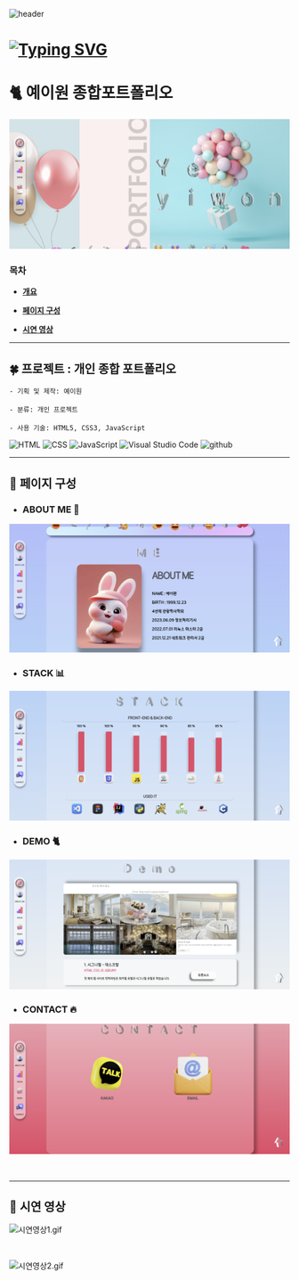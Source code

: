 ![header](https://capsule-render.vercel.app/api?type=slice&color=timeGradient&text=Welcome%20to%20YE_2W%20GitHub%20👋&animation=twinkling&fontSize=35&fontAlignY=40&fontAlign=70&height=250)

# [![Typing SVG](https://readme-typing-svg.demolab.com/?lines=HELLO+This+is+YE+YIWON+README;THANKYOU+FOR+VISIT)](https://git.io/typing-svg)

# 🐈 예이원 종합포트폴리오 

![종합사이트1.png](img%2F%EC%A2%85%ED%95%A9%EC%82%AC%EC%9D%B4%ED%8A%B81.png)

### 목차
<b>


- [개요](#-프로젝트--개인-종합-포트폴리오)

- [페이지 구성](#-페이지-구성)

- [시연 영상](#-시연-영상)

</b>

---

## 🍀 프로젝트 : 개인 종합 포트폴리오


    - 기획 및 제작: 예이원

    - 분류: 개인 프로젝트

    - 사용 기술: HTML5, CSS3, JavaScript

![HTML](https://img.shields.io/badge/HTML-ef6262?style=for-the-badge&logo=html5&logoColor=white) ![CSS](https://img.shields.io/badge/CSS-2B2A4C?&style=for-the-badge&logo=css3&logoColor=white) ![JavaScript](https://img.shields.io/badge/JavaScript-F7DF1E?style=for-the-badge&logo=JavaScript&logoColor=white) ![Visual Studio Code](https://img.shields.io/badge/Visual_Studio_Code-0078D4?style=for-the-badge&logo=visual%20studio%20code&logoColor=white) ![github](https://img.shields.io/badge/GitHub-100000?style=for-the-badge&logo=github&logoColor=white)

---

## 👀 페이지 구성 

- ### ABOUT ME 🙈
![aboutme.png](img%2Faboutme.png)

- ### STACK 📊 
![chart.png](img%2Fchart.png)
- ### DEMO 🐈
![demo1.png](img%2Fdemo1.png)

- ### CONTACT 🔥
![contact.png](img%2Fcontact.png)

<br>

---

## 👀 시연 영상
![시연영상1.gif](img%2F%EC%8B%9C%EC%97%B0%EC%98%81%EC%83%811.gif)

<br>

![시연영상2.gif](img%2F%EC%8B%9C%EC%97%B0%EC%98%81%EC%83%812.gif)

